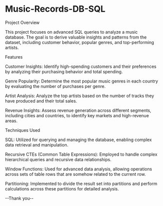# Music-Records-DB-SQL
Project Overview

This project focuses on advanced SQL queries to analyze a music database. The goal is to derive valuable insights and patterns from the dataset, including customer behavior, popular genres, and top-performing artists.

Features

Customer Insights: Identify high-spending customers and their preferences by analyzing their purchasing behavior and total spending.

Genre Popularity: Determine the most popular music genres in each country by evaluating the number of purchases per genre.

Artist Analysis: Analyze the top artists based on the number of tracks they have produced and their total sales.

Revenue Insights: Assess revenue generation across different segments, including cities and countries, to identify key markets and high-revenue areas.

Techniques Used

SQL: Utilized for querying and managing the database, enabling complex data retrieval and manipulation.

Recursive CTEs (Common Table Expressions): Employed to handle complex hierarchical queries and recursive data relationships.

Window Functions: Used for advanced data analysis, allowing operations across sets of table rows that are somehow related to the current row.

Partitioning: Implemented to divide the result set into partitions and perform calculations across these partitions for detailed analysis.

--Thank you--
